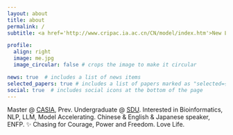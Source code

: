 ```yaml
---
layout: about
title: about
permalink: /
subtitle: <a href='http://www.cripac.ia.ac.cn/CN/model/index.htm'>New Laboratory of Pattern Recognition</a>, Chinese Academy of Sciences, Beijing. <a href='mailto:scholarwd@gmail.com'> scholarwd@gmail.com</a>

profile:
  align: right
  image: me.jpg
  image_circular: false # crops the image to make it circular

news: true  # includes a list of news items
selected_papers: true # includes a list of papers marked as "selected={true}"
social: true  # includes social icons at the bottom of the page
---
```


<!-- Write your biography here. Tell the world about yourself. Link to your favorite [subreddit](http://reddit.com). You can put a picture in, too. The code is already in, just name your picture `prof_pic.jpg` and put it in the `img/` folder.

Put your address / P.O. box / other info right below your picture. You can also disable any these elements by editing `profile` property of the YAML header of your `_pages/about.md`. Edit `_bibliography/papers.bib` and Jekyll will render your [publications page](/al-folio/publications/) automatically.

Link to your social media connections, too. This theme is set up to use [Font Awesome icons](http://fortawesome.github.io/Font-Awesome/) and [Academicons](https://jpswalsh.github.io/academicons/), like the ones below. Add your Facebook, Twitter, LinkedIn, Google Scholar, or just disable all of them. -->

Master @ [CASIA](http://www.ia.cas.cn/), Prev. Undergraduate @ [SDU](https://www.sdu.edu.cn/). Interested in Bioinformatics, NLP, LLM, Model Accelerating. Chinese & English & Japanese speaker, ENFP. ✨ Chasing for Courage, Power and Freedom. Love Life.
